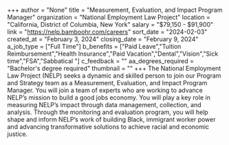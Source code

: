 +++
author = "None"
title = "Measurement, Evaluation, and Impact Program Manager"
organization = "National Employment Law Project"
location = "California, District of Columbia, New York"
salary = "$79,150 - $91,900"
link = "https://nelp.bamboohr.com/careers"
sort_date = "2024-02-03"
created_at = "February 3, 2024"
closing_date = "February 9, 2024"
a_job_type = ["Full Time"]
b_benefits = ["Paid Leave","Tuition Reimbursement","Health Insurance","Paid Vacation","Dental","Vision","Sick time","FSA","Sabbatical "]
c_feedback = ""
aa_degrees_required = "Bachelor's degree required"
thumbnail = ""
+++
The National Employment Law Project (NELP) seeks a dynamic and skilled person to join our Program and Strategy team as a Measurement, Evaluation, and Impact Program Manager. You will join a team of experts who are working to advance NELP’s mission to build a good jobs economy. You will play a key role in measuring NELP’s impact through data management, collection, and analysis. Through the monitoring and evaluation program, you will help shape and inform NELP’s work of building Black, immigrant worker power and advancing transformative solutions to achieve racial and economic justice.